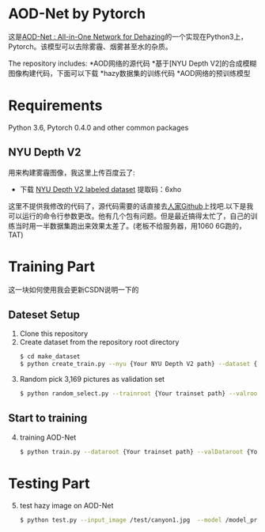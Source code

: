 # AOD-Net by Pytorch

这是[AOD-Net : All-in-One Network for Dehazing](https://github.com/weber0522bb/AODnet-by-pytorch)的一个实现在Python3上，Pytorch。该模型可以去除雾霾、烟雾甚至水的杂质。

The repository includes:
*AOD网络的源代码
*基于[NYU Depth V2]的合成模糊图像构建代码，下面可以下载
*hazy数据集的训练代码
*AOD网络的预训练模型

# Requirements
Python 3.6, Pytorch 0.4.0 and other common packages

## NYU Depth V2
用来构建雾霾图像，我这里上传百度云了:
* 下载 [NYU Depth V2 labeled dataset](https://pan.baidu.com/s/1_wtUSDDgy-Vai40H5c4pwg)
提取码：6xho

这里不提供我修改的代码了，源代码需要的话直接去[人家Github](https://github.com/weber0522bb/AODnet-by-pytorch)上找吧.以下是我可以运行的命令行参数更改。他有几个包有问题。但是最近搞得太忙了，自己的训练当时用一半数据集跑出来效果太差了。(老板不给服务器，用1060 6G跑的，TAT)

# Training Part
这一块如何使用我会更新CSDN说明一下的
## Dateset Setup
1. Clone this repository
2. Create dataset from the repository root directory
    ```bash
    $ cd make_dataset
    $ python create_train.py --nyu {Your NYU Depth V2 path} --dataset {Your trainset path}
    ``` 
3. Random pick 3,169 pictures as validation set
    ```bash
    $ python random_select.py --trainroot {Your trainset path} --valroot {Your valset path}
    ```
## Start to training
4. training AOD-Net
    ```bash
    $ python train.py --dataroot {Your trainset path} --valDataroot {Your valset path} --cuda
    ```
# Testing Part
5. test hazy image on AOD-Net
    ```bash
    $ python test.py --input_image /test/canyon1.jpg  --model /model_pretrained/AOD_net_epoch_relu_10.pth --output_filename /result/canyon1_dehaze.jpg --cuda
    ```
